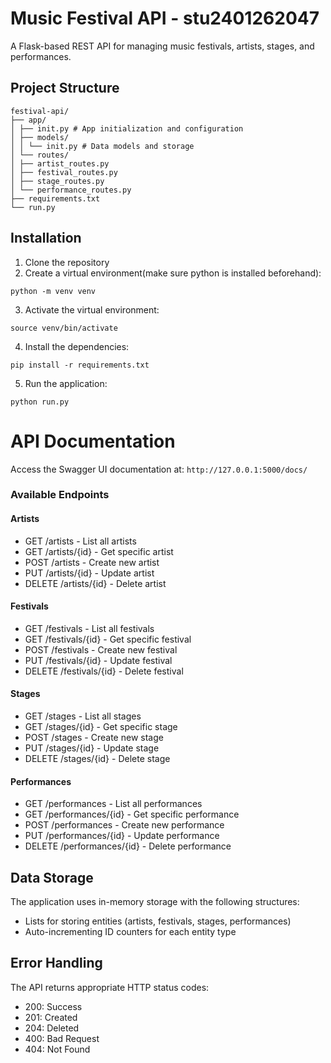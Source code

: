 # Music Festival API - stu2401262047
A Flask-based REST API for managing music festivals, artists, stages, and performances.

## Project Structure

```
festival-api/
├── app/
│ ├── init.py # App initialization and configuration
│ ├── models/
│ │ └── init.py # Data models and storage
│ └── routes/
│ ├── artist_routes.py
│ ├── festival_routes.py
│ ├── stage_routes.py
│ └── performance_routes.py
├── requirements.txt
└── run.py
```


## Installation

1. Clone the repository
2. Create a virtual environment(make sure python is installed beforehand):
```
python -m venv venv
```
3. Activate the virtual environment:
```
source venv/bin/activate
```
4. Install the dependencies:
```
pip install -r requirements.txt
```
5. Run the application:
```
python run.py
```


# API Documentation

Access the Swagger UI documentation at: `http://127.0.0.1:5000/docs/`

### Available Endpoints

#### Artists
- GET /artists - List all artists
- GET /artists/{id} - Get specific artist
- POST /artists - Create new artist
- PUT /artists/{id} - Update artist
- DELETE /artists/{id} - Delete artist

#### Festivals
- GET /festivals - List all festivals
- GET /festivals/{id} - Get specific festival
- POST /festivals - Create new festival
- PUT /festivals/{id} - Update festival
- DELETE /festivals/{id} - Delete festival

#### Stages
- GET /stages - List all stages
- GET /stages/{id} - Get specific stage
- POST /stages - Create new stage
- PUT /stages/{id} - Update stage
- DELETE /stages/{id} - Delete stage

#### Performances
- GET /performances - List all performances
- GET /performances/{id} - Get specific performance
- POST /performances - Create new performance
- PUT /performances/{id} - Update performance
- DELETE /performances/{id} - Delete performance

## Data Storage

The application uses in-memory storage with the following structures:
- Lists for storing entities (artists, festivals, stages, performances)
- Auto-incrementing ID counters for each entity type

## Error Handling

The API returns appropriate HTTP status codes:
- 200: Success
- 201: Created
- 204: Deleted
- 400: Bad Request
- 404: Not Found
